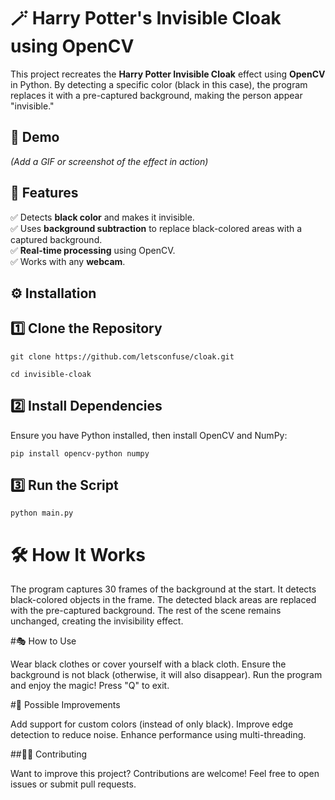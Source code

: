 # 🪄 Harry Potter's Invisible Cloak using OpenCV  

This project recreates the **Harry Potter Invisible Cloak** effect using **OpenCV** in Python. By detecting a specific color (black in this case), the program replaces it with a pre-captured background, making the person appear "invisible."  

## 🎥 Demo  
*(Add a GIF or screenshot of the effect in action)*  

## 📌 Features  
✅ Detects **black color** and makes it invisible.  
✅ Uses **background subtraction** to replace black-colored areas with a captured background.  
✅ **Real-time processing** using OpenCV.  
✅ Works with any **webcam**.  

## ⚙️ Installation  
## 1️⃣ Clone the Repository  

`git clone https://github.com/letsconfuse/cloak.git`

`cd invisible-cloak`

## 2️⃣ Install Dependencies

Ensure you have Python installed, then install OpenCV and NumPy:

`pip install opencv-python numpy`

## 3️⃣ Run the Script

`python main.py`

# 🛠 How It Works

The program captures 30 frames of the background at the start.
It detects black-colored objects in the frame.
The detected black areas are replaced with the pre-captured background.
The rest of the scene remains unchanged, creating the invisibility effect.

#🎭 How to Use

Wear black clothes or cover yourself with a black cloth.
Ensure the background is not black (otherwise, it will also disappear).
Run the program and enjoy the magic!
Press "Q" to exit.

#📌 Possible Improvements

Add support for custom colors (instead of only black).
Improve edge detection to reduce noise.
Enhance performance using multi-threading.

##👨‍💻 Contributing

Want to improve this project? Contributions are welcome! Feel free to open issues or submit pull requests.
